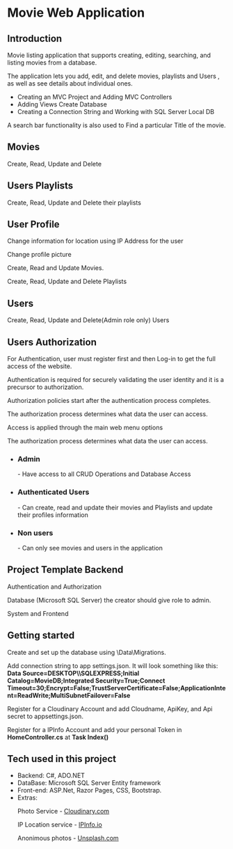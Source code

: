 <h1>Movie Web Application</h1> 

<h2>Introduction </h2>
  <p>Movie listing application that supports creating, editing, searching, and listing movies from a database.</p>
  <p>The application lets you add, edit, and delete movies, playlists and Users , as well as see details about individual ones.</p>  
  <ul>
    <li>Creating an MVC Project and Adding MVC Controllers</li>
    <li>Adding Views Create Database</li>
    <li>Creating a Connection String and Working with SQL Server Local DB</li>
  </ul>
  
  <p>A search bar functionality is also used to Find a particular Title of the movie.</p> 
    
<h2>Movies</h2>
  <p>Create, Read, Update and Delete</p> 

<h2>Users Playlists</h2>
  <p>Create, Read, Update and Delete their playlists</p>

<h2>User Profile</h2>
  <p>Change information for location using IP Address for the user</p>
  <p>Change profile picture</p>
  <p>Create, Read and Update Movies.</p>
  <p>Create, Read, Update and Delete Playlists</p>

<h2>Users</h2>
  <p>Create, Read, Update and Delete(Admin role only) Users</p>

<h2>Users Authorization</h2>
  <p>For Authentication, user must register first and then Log-in to get the full access of the website.</p> 
  <p>Authentication is required for securely validating the user identity and it is a precursor to authorization.</p>  
  <p>Authorization policies start after the authentication process completes.</p> 
  <p>The authorization process determines what data the user can access.</p>
  <p>Access is applied through the main web menu options</p>
  <p>The authorization process determines what data the user can access.</p>
  <ul>
    <li><h3>Admin</h3> - Have access to all CRUD Operations and Database Access</li>
    <li><h3>Authenticated Users</h3> - Can create, read and update their movies and Playlists and update their profiles information</li>
    <li><h3>Non users</h3> - Can only see movies and users in the application</li> 
  </ul>

<h2>Project Template Backend</h2>
  <p>Authentication and Authorization</p> 
  <p>Database (Microsoft SQL Server) the creator should give role to admin.</p> 
  <p>System and Frontend</p> 
  
<h2> Getting started</h2>
<p>Create and set up the database using \Data\Migrations.</p>
<p>Add connection string to app settings.json. It will look something like this:</br><strong>
  Data Source=DESKTOP\\SQLEXPRESS;Initial Catalog=MovieDB;Integrated Security=True;Connect Timeout=30;Encrypt=False;TrustServerCertificate=False;ApplicationIntent=ReadWrite;MultiSubnetFailover=False</strong></p>
<p>Register for a Cloudinary Account and add Cloudname, ApiKey, and Api secret to appsettings.json. </p>
<p>Register for a IPInfo Account and add your personal Token in <strong>HomeController.cs</strong> at <strong>Task Index()</strong></p>


<h2>Tech used in this project</h2> 
  <ul>
    <li>Backend: C#, ADO.NET</li>
    <li>DataBase: Microsoft SQL Server Entity framework</li>
    <li>Front-end: ASP.Net, Razor Pages, CSS, Bootstrap.</li> 
    <li>Extras:
      <p>Photo Service - <a href="https://cloudinary.com/">Cloudinary.com</a> </p>
      <p>IP Location service - <a href="https://ipinfo.io">IPInfo.io<a> </p>
      <p>Anonimous photos - <a href="http://unsplash.com">Unsplash.com</a></p> 
   </li>
  </ul>
